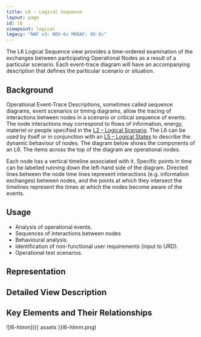 ```yaml
---
title: L6 – Logical Sequence
layout: page
id: l6
viewpoint: logical
legacy: "NAF v3: NOV-6c MODAF: OV-6c"
---
```



The L6 Logical Sequence view provides a time-ordered examination of the
exchanges between participating Operational Nodes as a result of a
particular scenario. Each event-trace diagram will have an accompanying
description that defines the particular scenario or situation.

## Background

Operational Event-Trace Descriptions, sometimes called sequence
diagrams, event scenarios or timing diagrams, allow the tracing of
interactions between nodes in a scenario or critical sequence of events.
The node interactions may correspond to flows of information, energy,
materiel or people specified in the [L2 – Logical Scenario](l2.html). The L6
can be used by itself or in conjunction with an [L5 – Logical
States](l5.html) to describe the dynamic behaviour of nodes. The diagram
below shows the components of an L6. The items across the top of the
diagram are operational nodes.

Each node has a vertical timeline associated with it. Specific points
in time can be labelled running down the left-hand side of the diagram.
Directed lines between the node time lines represent interactions (e.g.
information exchanges) between nodes, and the points at which they
intersect the timelines represent the times at which the nodes become
aware of the events.

## Usage

* Analysis of operational events.
* Sequences of interactions between nodes
* Behavioural analysis.
* Identification of non-functional user requirements (input to URD).
* Operational test scenarios.

## Representation

## Detailed View Description

## Key Elements and Their Relationships

![l6-hlmm]({{ assets }}l6-hlmm.png)
